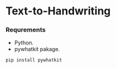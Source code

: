 # Text-to-Handwriting
### Requrements 
* Python.
* pywhatkit pakage.

``` pip install pywhatkit ```

